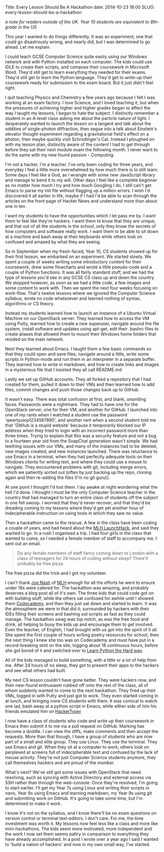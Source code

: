 Title: Every Lesson Should Be A Hackathon
date: 2014-10-23 18:00
SLUG: every-lesson-should-be-a-hackathon

*a note for readers outside of the UK. Year 10 students are equivalent to 8th-grade in the US*

This year I wanted to do things differently. It was an experiment; one that could go disastrously wrong, and nearly did, but I was determined to go ahead. Let me explain.

I could teach GCSE Computer Science quite easily using our Windows network and with Python installed on each computer. The kids could use IDLE to create their scripts, and compose their coursework in Microsoft Word. They'd still get to learn everything they needed for their exams. They'd still get to learn the Python language. They'd get to write-up their coursework ready for submission to the exam board. But it just didn't feel right.

I quit teaching Physics and Chemistry a few years ago because I felt I was working at an exam factory. I love Science, and I loved teaching it, but when the pressures of achieving higher and higher grades began to affect the way I taught my lessons, I began to hate the subject. I distinctly remember a student in an A-level class asking me about the particle nature of light. I desperately wanted to launch the lesson on a tangent and talk about the oddities of single-photon diffraction, then segue into a talk about Einstein's elevator thought experiment regarding a gravitational field's effect on a photon, then maybe quickly visit Schrodinger's Cat. Instead I ploughed on with my lesson plan, distinctly aware of the content I had to get through before they sat their next module exam the following month. I never want to do the same with my new found passion - Computing.

I'm not a hacker, I'm a teacher. I've only been coding for three years, and everyday I feel a little more overwhelmed by how much there is to still learn. Some days I feel like a God, as I wrangle with some new JavaScript library and manage to bend it to my will. Other days I feel like a complete beginner as no matter how much I try and how much Googling I do, I still can't get Emacs to parse my init file without flagging up a million errors. I wish I'd discovered it all earlier in life, maybe if I had I'd be able to scan through the articles on the front page of Hacker News and understand more than about one in ten.

I want my students to have the opportunities which I let pass me by. I want them to feel like they're hackers. I want them to know that they are unique, and that out of all the students in the school, only they know the secrets of how computers and software really work. I want them to be able to sit down at a machine and bash away at their keyboards while others look on confused and amazed by what they are seeing.

So in September when my fresh-faced, Year 10, CS students showed up for their first lesson, we embarked on an experiment. We started slowly. We spent a couple of weeks writing some introductory content for their coursework, drew some flowcharts and wrote a little pseudo-code and a couple of Python functions. It was all fairly standard stuff, and we had the type of lessons you'd see in any GCSE CS class up and down the country. We stopped however, as soon as we had a little code, a few images and some content to work with. Then we spent the next four weeks focusing on work-flow. That's twelve lessons where we ignored the Computer Science syllabus, wrote no code whatsoever and learned nothing of syntax, algorithms or CS theory.

Instead my students learned how to launch an instance of a Ubuntu Virtual Machine on our OpenStack server. They learned how to access the VM using Putty, learned how to create a new superuser, navigate around the file system, install software and updates using apt-get, edit their .bashrc files to create aliases that allowed them to mount their Windows home folders that resided on the main network.

Next they learned about Emacs. I taught them a few basic commands so that they could open and save files, navigate around a little, write some scripts in Python-mode and run them in an interpreter in a separate buffer. They learned how to write in markdown, and how to create links and images in a mysterious file that I insisted they all call README.md

Lastly we set up GitHub accounts. They all forked a repository that I had created for them, pulled it down to their VMs and then learned how to add files, commit changes and push those changes back up to GitHub.

It wasn't easy. There was total confusion at first, and blank, unsmiling faces. Passwords were a nightmare. They had to have one for the OpenStack server, one for their VM, and another for GitHub. I launched into one of my rants when I watched a student use the password 'qwertyuiop1234567890', and another rant when a second student told me that 'GitHub is a stupid website' because it temporarily blocked our IP address when they tried to login with an incorrect password more than three times. Trying to explain that this was a security feature and not a bug to a fourteen year old from the SnapChat generation wasn't simple. We had teething issues with our VMs, and many of the instances had to be deleted, new images created, and new instances launched. There was reluctance to use Emacs in a terminal, when they had perfectly adequate tools on their Windows clients for writing text, and where they could use a mouse to navigate. They encountered problems with git, including merge errors, which we patiently sorted out (often by just backing up the repo, cloning again and then re-adding the files (I'm no git guru)).

At one point I thought I'd lost them. I lay awake at night wondering what the hell I'd done. I thought I must be the only Computer Science teacher in the country that had managed to turn an entire class of students off the subject in one fell swoop. I worried that they'd never recover, and that they'd be dreading coming to my lessons where they'd get yet another hour of indecipherable instruction on using tools in which they saw no value.

Then a hackathon came to the rescue. A few in the class have been coding a couple of years, and had heard about the [MLH LaunchHack](https://www.youtube.com/watch?v=xCBOUsWZTUw&list=UUBYaqTVeO-oQW2AlmZVj-Fg), and said they wanted to go. In a rush I organised a trip. I had four girls in the class that wanted to come, so I needed a female member of staff to accompany me. I sent out an email.

> Do any female members of staff fancy coming down to London with a class of teenagers for 24 hours of coding without sleep? There'll probably be free pizza.

The free pizza did the trick and I got my volunteer.

I can't thank [Joe Nash](https://twitter.com/jna_sh) of [MLH](http://mlh.io/) enough for all the efforts he went to ensure under 18s were catered for. The hackathon was amazing, and probably deserves a blog post all of it's own. The three kids that could code got on with building stuff, while the others sat confused for awhile until I showed them [Codecademy](http://www.codecademy.com/), and then they just sat down and started to learn. It was the atmosphere we were in that did it; surrounded by hackers with their IDEs filling their screens and bashing out scripts as fast as they could manage. The hackathon swag was top notch, as was the free food and drink, all helping to buoy the kids up and encourage them to get involved. Even the teacher, of English, I had brought with us got into the spirit of it all. She spent the first couple of hours writing poetry resources for school, then the next thing I knew she too was on Codecademy and must have put in a record-breaking stint on the site, logging about 18 continuous hours, before she got bored of it and switched over to [Learn Python the Hard way](http://learnpythonthehardway.org).

All of the kids managed to build something, with a little or a lot of help from me. After 24 hours of no sleep, they got to present their apps to the hackers and see what others had built.

My next CS lesson couldn't have gone better. They were hackers now, and their new-found enthusiasm rubbed off onto the rest of the class, all of whom suddenly wanted to come to the next hackathon. They fired up their VMs, logged in with Putty and just got to work. They even started coming in at lunch, and bringing none CS students with them. It was comical to watch one lad, bash away at a python script in Emacs, while either side of him his friends emulated him on [HackerTyper](http://hackertyper.net/)

I now have a class of students who code and write up their coursework in Emacs then submit it to me via a pull request on GitHub. Marking has become a doddle. I can view the diffs, make comments and then accept the requests. More than that though, I have a group of students who are now part of a small and elite group. They use Linux. They use the terminal. They use Emacs and git. When they sit at a computer to work, others look on perplexed at screens full of indecipherable text and confused by the lack of mouse activity. They're not just Computer Science students anymore, they call themselves hackers and are proud of the moniker.

What's next? We've still got some issues with OpenStack that need resolving, such as syncing with Active Directory and external access via SSH rather than through the web-console. Once they're resolved, I'm going to start earlier. I'll get my Year 7s using Linux and writing their scripts in nano, Year 8s using Emacs and learning markdown, my Year 9s using git and submitting work on GitHub. It's going to take some time, but I'm determined to make it work.

I know it's not on the syllabus, and I know there'll be no exam questions on version control or terminal text-editors. I don't care. For me, the time investment was worth it. My lessons now feel less like a class and more like mini-hackathons. The kids seem more motivated, more independent and the work I now set them seems paltry in comparison to everything they have already accomplished. In a post I wrote over a year ago I said I wanted to 'build a nation of hackers' and now in my own small way, I've started.
